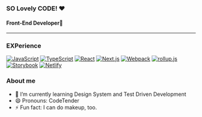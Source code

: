 ### SO Lovely CODE! ❤

#### Front-End Developer💄

---

### EXPerience

[![JavaScript](https://img.shields.io/badge/JavsScript-F7DF1E?style=flat-square&logo=JavaScript&logoColor=222)](https://github.com/LovelyHaRa?tab=repositories&language=javascript)
[![TypeScript](https://img.shields.io/badge/TypeScript-3178C6?style=flat-square&logo=TypeScript&logoColor=eee)](https://github.com/LovelyHaRa?tab=repositories&language=typescript)
[![React](https://img.shields.io/badge/React-61DAFB?style=flat-square&logo=React&logoColor=222)](https://github.com/LovelyHaRa?tab=repositories&q=react)
[![Next.js](https://img.shields.io/badge/Next.js-000000?style=flat-square&logo=Next.js&logoColor=eee)](https://github.com/LovelyHaRa?tab=repositories&q=nextjs)
[![Webpack](https://img.shields.io/badge/Webpack-8DD6F9?style=flat-square&logo=Webpack&logoColor=222)](https://github.com/LovelyHaRa?tab=repositories&q=webpack)
[![rollup.js](https://img.shields.io/badge/rollup.js-EC4A3F?style=flat-square&logo=rollup.js&logoColor=eee)](https://github.com/LovelyHaRa?tab=repositories&q=rollupjs)
[![Storybook](https://img.shields.io/badge/Storybook-FF4785?style=flat-square&logo=Storybook&logoColor=eee)](https://github.com/LovelyHaRa?tab=repositories&q=storybook)
[![Netlify](https://img.shields.io/badge/Netlify-00C7B7?style=flat-square&logo=Netlify&logoColor=eee)](https://github.com/LovelyHaRa?tab=repositories&q=netlify)

### About me

- 🌱 I’m currently learning Design System and Test Driven Development
- 😄 Pronouns: CodeTender
- ⚡ Fun fact: I can do makeup, too.

<!--
**LovelyHaRa/LovelyHaRa** is a ✨ _special_ ✨ repository because its `README.md` (this file) appears on your GitHub profile.

Here are some ideas to get you started:

- 🔭 I’m currently working on ...
- 🌱 I’m currently learning ...
- 👯 I’m looking to collaborate on ...
- 🤔 I’m looking for help with ...
- 💬 Ask me about ...
- 📫 How to reach me: ...
- 😄 Pronouns: ...
- ⚡ Fun fact: ...
-->

